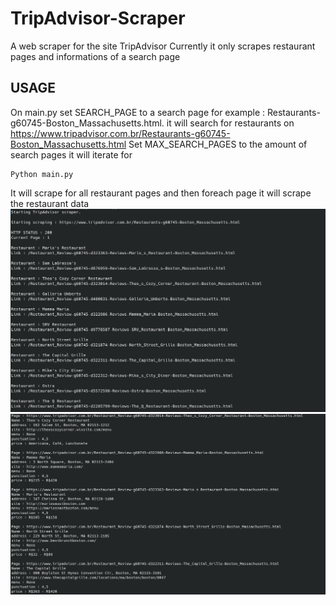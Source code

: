# TripAdvisor-Scraper
A web scraper for the site TripAdvisor
Currently it only scrapes restaurant pages and informations of a search page


## USAGE

On main.py set SEARCH_PAGE to a search page for example : Restaurants-g60745-Boston_Massachusetts.html.
it will search for restaurants on https://www.tripadvisor.com.br/Restaurants-g60745-Boston_Massachusetts.html
Set MAX_SEARCH_PAGES to the amount of search pages it will iterate for

    Python main.py


It will scrape for all restaurant pages and then foreach page it will scrape the restaurant data
![alt text](images/0.png)
![alt text](images/1.png)
